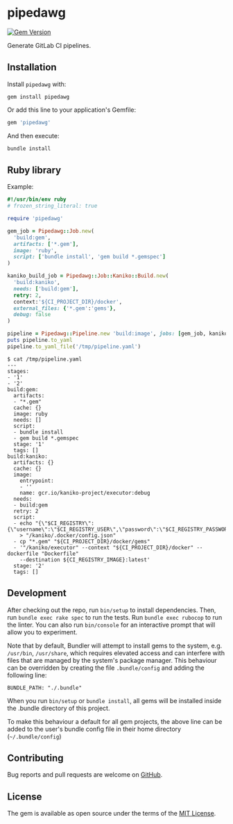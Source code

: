 # pipedawg

[![Gem Version](https://badge.fury.io/rb/pipedawg.svg)](https://rubygems.org/gems/pipedawg)

Generate GitLab CI pipelines.

## Installation

Install `pipedawg` with:

```
gem install pipedawg
```

Or add this line to your application's Gemfile:

```ruby
gem 'pipedawg'
```

And then execute:

```sh
bundle install
```

## Ruby library

Example:

```ruby
#!/usr/bin/env ruby
# frozen_string_literal: true

require 'pipedawg'

gem_job = Pipedawg::Job.new(
  'build:gem',
  artifacts: ['*.gem'],
  image: 'ruby',
  script: ['bundle install', 'gem build *.gemspec']
)

kaniko_build_job = Pipedawg::Job::Kaniko::Build.new(
  'build:kaniko',
  needs: ['build:gem'],
  retry: 2,
  context:'${CI_PROJECT_DIR}/docker',
  external_files: {'*.gem':'gems'},
  debug: false
)

pipeline = Pipedawg::Pipeline.new 'build:image', jobs: [gem_job, kaniko_build_job]
puts pipeline.to_yaml
pipeline.to_yaml_file('/tmp/pipeline.yaml')
```

```console
$ cat /tmp/pipeline.yaml 
---
stages:
- '1'
- '2'
build:gem:
  artifacts:
  - "*.gem"
  cache: {}
  image: ruby
  needs: []
  script:
  - bundle install
  - gem build *.gemspec
  stage: '1'
  tags: []
build:kaniko:
  artifacts: {}
  cache: {}
  image:
    entrypoint:
    - ''
    name: gcr.io/kaniko-project/executor:debug
  needs:
  - build:gem
  retry: 2
  script:
  - echo "{\"$CI_REGISTRY\":{\"username\":\"$CI_REGISTRY_USER\",\"password\":\"$CI_REGISTRY_PASSWORD\"}}"
    > "/kaniko/.docker/config.json"
  - cp "*.gem" "${CI_PROJECT_DIR}/docker/gems"
  - '"/kaniko/executor" --context "${CI_PROJECT_DIR}/docker" --dockerfile "Dockerfile"
    --destination ${CI_REGISTRY_IMAGE}:latest'
  stage: '2'
  tags: []
```

## Development

After checking out the repo, run `bin/setup` to install dependencies. Then, run `bundle exec rake spec` to run the tests. Run `bundle exec rubocop` to run the linter. You can also run `bin/console` for an interactive prompt that will allow you to experiment.

Note that by default, Bundler will attempt to install gems to the system, e.g. `/usr/bin`, `/usr/share`, which requires elevated access and can interfere with files that are managed by the system's package manager. This behaviour can be overridden by creating the file `.bundle/config` and adding the following line:
```
BUNDLE_PATH: "./.bundle"
```
When you run `bin/setup` or `bundle install`, all gems will be installed inside the .bundle directory of this project.

To make this behaviour a default for all gem projects, the above line can be added to the user's bundle config file in their home directory (`~/.bundle/config`)

## Contributing

Bug reports and pull requests are welcome on [GitHub](https://github.com/liger1978/pipedawg).

## License

The gem is available as open source under the terms of the [MIT License](https://opensource.org/licenses/MIT).
